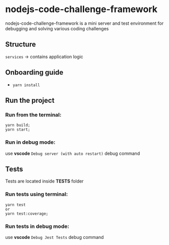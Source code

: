 # nodejs-code-challenge-framework

nodejs-code-challenge-framework is a mini server and test environment for debugging and solving various coding challenges

## Structure

`services` -> contains application logic

## Onboarding guide

- `yarn install`

## Run the project

### Run from the terminal:
  ```
  yarn build;
  yarn start;
  ```

### Run in **debug** mode: 

use **vscode** `Debug server (with auto restart)` debug command

## Tests

Tests are located inside **__TESTS__** folder

### Run tests using terminal:

  ```
  yarn test
  or
  yarn test:coverage;
  ```

### Run tests in **debug** mode: 
 use **vscode** `Debug Jest Tests` debug command


